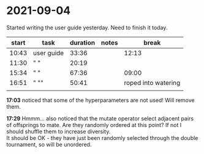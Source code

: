 # 2021-09-04
Started writing the user guide yesterday.  Need to finish it today.


| start | task       | duration | notes | break               |
| ----- | ---------- | -------- | ----- | ------------------- |
| 10:43 | user guide | 33:36    |       | 12:13               |
| 11:30 | " "        | 20:19    |       |                     |
| 15:34 | " "        | 67:36    |       | 09:00               |
| 16:51 | " ""       | 50:41    |       | roped into watering |
|       |            |          |       |                     |

**17:03** noticed that some of the hyperparameters are not used!  Will remove them.

**17:29** Hmmm... also noticed that the mutate operator select adjacent pairs of offsprings to mate.  Are they randomly ordered at this point?  If not I should shuffle them to increase diversity.  
It should be OK - they have just been randomly selected through the double tournament, so will be unordered.

